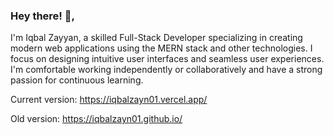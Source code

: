 ### Hey there! 👋,

I'm Iqbal Zayyan, a skilled Full-Stack Developer specializing in creating modern web applications using the MERN stack and other technologies. I focus on designing intuitive user interfaces and seamless user experiences. I'm comfortable working independently or collaboratively and have a strong passion for continuous learning.

Current version:
https://iqbalzayn01.vercel.app/

Old version:
https://iqbalzayn01.github.io/

